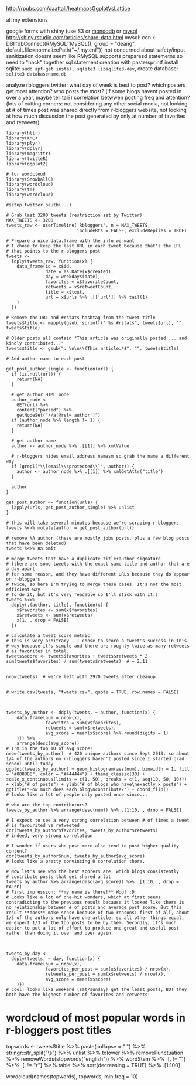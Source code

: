 http://rpubs.com/daattali/heatmapsGgplotVsLattice

all my extensions

google forms with shiny (use S3 or [mondodb](https://www.mongolab.com) or [mysql](http://www.freemysqlhosting.net/)  http://shiny.rstudio.com/articles/share-data.html 
mysql: con <- DBI::dbConnect(RMySQL::MySQL(), group = "deang", default.file=normalizePath("~/.my.cnf"))
not concerned about safety/input sanitization
doesnt seem like RMySQL supports preparesd statemetns so need to "hack" together sql statement creation with paste/sprintf
install sqlite: `sudo apt-get install sqlite3 libsqlite3-dev`, create database: `sqlite3 databasename.db`


analyze rbloggers twitter: what day of week is best to post? which posters get most attention? who posts the most? (if some blogs havent posted in over a year, maybe tell tal?) correlation betwwen posting freq and attention?
(lots of cutting corners: not considering any other social media, not looking at # of times post was shared directly from r-bloggers website, not looking at how much discussion the post generated by only at number of favorites and retweets)

```
library(httr)
library(XML)
library(plyr)
library(dplyr)
library(magrittr)
library(twitteR)
library(ggplot2)

# for wordcloud
library(SnowballC)
library(wordcloud)
library(tm)
library(wordcloud)

#setup_twitter_oauth(...)

# Grab last 3200 tweets (restriction set by Twitter)
MAX_TWEETS <- 3200
tweets_raw <- userTimeline('Rbloggers', n = MAX_TWEETS,
                           includeRts = FALSE, excludeReplies = TRUE)

# Prepare a nice data.frame with the info we want
# I chose to keep the last URL in each tweet because that's the URL
# that points to the r-bloggers post
tweets <- 
  ldply(tweets_raw, function(x) {
    data_frame(id = x$id,
               date = as.Date(x$created),
               day = weekdays(date),
               favorites = x$favoriteCount,
               retweets = x$retweetCount,
               title = x$text,
               url = x$urls %>% .[['url']] %>% tail(1)
    )
  })
  
# Remove the URL and #rstats hashtag from the tweet title
tweets$title <- mapply(gsub, sprintf(" %s #rstats", tweets$url), "", tweets$title)

# Older posts all contain "This article was originally posted ... and kindly contributed..." 
tweets$title <- gsub(": \n\n\\(This article.*$", "", tweets$title)

# Add author name to each post

get_post_author_single <- function(url) {
  if (is.null(url)) {
    return(NA)
  }
  
  # get author HTML node
  author_node <- 
    GET(url) %>%
    content("parsed") %>%
    getNodeSet("//a[@rel='author']")
  if (author_node %>% length != 1) {
    return(NA)
  }

  # get author name
  author <- author_node %>% .[[1]] %>% xmlValue
  
  # r-bloggers hides email address namesm so grab the name a different way
  if (grepl("\\[email\\sprotected\\]", author)) {
    author <- author_node %>% .[[1]] %>% xmlGetAttr("title")
  }
  
  author  
}

get_post_author <- function(urls) {
  lapply(urls, get_post_author_single) %>% unlist
}

# this will take several minutes because we're scraping r-bloggers
tweets %<>% mutate(author = get_post_author(url))  

# remove NA author (these are mostly jobs posts, plus a few blog posts that have been deleted)
tweets %<>% na.omit

# merge tweets that have a duplicate title+author signature
# (there are some tweets with the exact same title and author that are a day apart
# for some reason, and they have different URLs because they do appear on r-bloggers
# twice, so here I'm trying to merge these cases. It's not the most efficient way
# to do it, but it's very readable so I'll stick with it.)
tweets %<>%
  ddply(.(author, title), function(x) {
    x$favorites <- sum(x$favorites)
    x$retweets <- sum(x$retweets)
    x[1, , drop = FALSE]
  })

# calculate a tweet score metric
# this is very arbitrary - I chose to score a tweet's success in this
# way because it's simple and there are roughly twice as many retweets
# as favorites in total.
tweets$score <- tweets$favorites + tweets$retweets * 2
sum(tweets$favorites) / sum(tweets$retweets)  # = 2.11


nrow(tweets)  # we're left with 2970 tweets after cleanup


# write.csv(tweets, "tweets.csv", quote = TRUE, row.names = FALSE)



tweets_by_author <- ddply(tweets, ~ author, function(x) {
    data.frame(num = nrow(x),
               favorites = sum(x$favorites),
               retweets = sum(x$retweets),
               avg_score = mean(x$score) %>% round(digits = 1)
    )}) %>%
    arrange(desc(avg_score)) 
# I'm in the top 10 of avg score!
nrow(tweets_by_author)  # 420 unique authors since Sept 2013, so about 1/4 of the authors on r-bloggers haven't posted since I started grad school until today
ggplot(tweets_by_author) + geom_histogram(aes(num), binwidth = 1, fill = "#888888", color = "#444444") + theme_classic(30) + scale_x_continuous(limits = c(1, 50), breaks = c(1, seq(10, 50, 10))) + xlab("# of posts") + ylab("# of blogs who have\nexactly x posts") + ggtitle("How much does each blog\ncontribute?") + coord_flip()
# looks like a lot of people only posted once since... 

# who are the top contributors?
tweets_by_author %>% arrange(desc(num)) %>% .[1:10, , drop = FALSE]

# I expect to see a very strong correlation between # of times a tweet
# is favourited vs retweeted
cor(tweets_by_author$favorites, tweets_by_author$retweets)
# indeed, very strong correlation

# I wonder if users who post more also tend to post higher quality content?
cor(tweets_by_author$num, tweets_by_author$avg_score)
# looks like a pretty convincing 0 correlation there.

# Now let's see who the best scorers are, which blogs consistently
# contribute posts that get shared a lot
tweets_by_author %>% arrange(desc(avg_score)) %>% .[1:10, , drop = FALSE]
# First impression: **my name is there!** Woo! :D 
# Looks like a lot of one-hit wonders, which at first seems contradicting to the previous result because it looked like there is no relationship between # of posts and average post score. But this result **does** make sense because of two reasons: first of all, about 1/3 of the authors only have one article, so all other things equal, we expect 1/3 of the top posts to be by them. Secondly, it's much easier to put a lot of effort to produce one great and useful post rather than doing it over and over again.



tweets_by_day <-
  ddply(tweets, ~ day, function(x) {
    data.frame(num = nrow(x),
               favorites_per_post = sum(x$favorites) / nrow(x),
               retweets_per_post = sum(x$retweets) / nrow(x),
               avg_score = mean(x$score)
    )})
# cool! looks like weekend (sat/sunday) get the least posts, BUT they both have the highest number of favorites and retweets!
```



# wordcloud of most popular words in r-bloggers post titles
topwords <- 
    tweets$title %>%
    paste(collapse = " ") %>%
    stringr::str_split("\\s") %>%
    unlist %>%
    tolower %>%
    removePunctuation %>%
    removeWords(stopwords("english")) %>%
    wordStem %>%
    .[. != ""] %>% 
    .[. != "r"] %>%
    table %>%
    sort(decreasing = TRUE) %>%
    .[1:100]

wordcloud(names(topwords), topwords, min.freq = 10)
